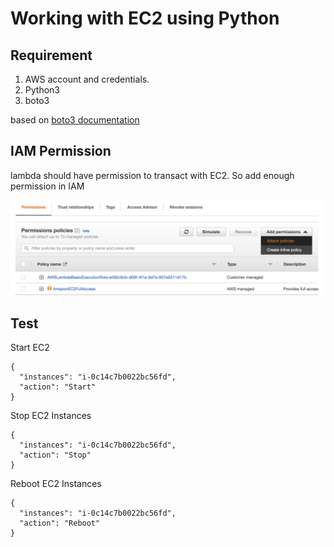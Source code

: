# Working with EC2 using Python 

## Requirement
1. AWS account and credentials.
2. Python3
3. boto3


based on [boto3 documentation](https://boto3.amazonaws.com/v1/documentation/api/latest/reference/services/ec2.html#client)

## IAM Permission
 lambda should have permission to transact with EC2. So add enough permission in IAM
  
 ![IAM_lambda_policy_permission](/docs/lambda_ec2_permission.png)
## Test

Start EC2
```
{
  "instances": "i-0c14c7b0022bc56fd",
  "action": "Start"
}
```
Stop EC2 Instances
```
{
  "instances": "i-0c14c7b0022bc56fd",
  "action": "Stop"
}
```
Reboot EC2 Instances
```
{
  "instances": "i-0c14c7b0022bc56fd",
  "action": "Reboot"
}
```
